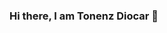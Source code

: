 ### Hi there, I am Tonenz Diocar  👋

<!--
**Tonenz16/Tonenz16** is a ✨ _special_ ✨ repository because its `README.md` (this file) appears on your GitHub profile.

<h1>Test</h1>

Here are some ideas to get you started:

- 🔭 I’m currently working on ...
- 🌱 I’m currently learning ...
- 👯 I’m looking to collaborate on ...
- 🤔 I’m looking for help with ...
- 💬 Ask me about ...
- 📫 How to reach me: ...
- 😄 Pronouns: ...
- ⚡ Fun fact: ...
-->
